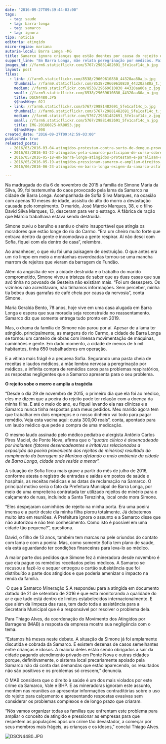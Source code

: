 ```yaml
---
date: "2016-09-27T09:39:44-03:00"
tags:
  - tag: saude
  - tag: barra-longa
  - tag: samarco
  - tag: ignora
tipo: noticia
editoria: atingido
micro-regiao: mariana
autoria-local: Barra Longa -MG
title: Samarco ignora crianças que estão doentes por causa do rejeito de Fundão
support_line: "Em Barra Longa, mãe relata peregrinação por médicos. Pai trabalha em dois empregos e gasta o que ganha com remédio. Um das vacinas custa 300,00."
images_hd: //farm6.staticflickr.com/5767/29881482691_5fe1caf14c_b.jpg
layout: post
files:
  - link: //farm9.staticflickr.com/8538/29669610830_44320aa80a_b.jpg
    thumbnail: //farm9.staticflickr.com/8538/29669610830_44320aa80a_t.jpg
    medium: //farm9.staticflickr.com/8538/29669610830_44320aa80a_z.jpg
    small: //farm9.staticflickr.com/8538/29669610830_44320aa80a_n.jpg
    title: DSCN4480.JPG
    $$hashKey: 02J
  - link: //farm6.staticflickr.com/5767/29881482691_5fe1caf14c_b.jpg
    thumbnail: //farm6.staticflickr.com/5767/29881482691_5fe1caf14c_t.jpg
    medium: //farm6.staticflickr.com/5767/29881482691_5fe1caf14c_z.jpg
    small: //farm6.staticflickr.com/5767/29881482691_5fe1caf14c_n.jpg
    title: IMG-20160825-WA0053.jpg
    $$hashKey: 098
created_date: "2016-09-27T09:42:59-03:00"
published: true
releated_posts:
  - 2016/03/2016-03-04-atingidos-protestam-contra-surto-de-dengue-provocado-pela-samarco.md
  - 2016/03/2016-03-22-atingidos-pela-samarco-participam-de-curso-sobre-pensadores-brasileiros.md
  - 2016/05/2016-05-18-em-barra-longa-atingidos-protestam-e-paralisam-obras-da-samarco.md
  - 2016/05/2016-05-19-atingidos-pressionam-samarco-e-ampliam-direitos-em-barra-longa.md
  - 2016/06/2016-06-23-atingidos-em-barra-longa-exigem-da-samarco-asfaltamento-de-estrada-para-ponte-nova.md

---
```

<p>Na madrugada do dia 6 de novembro de 2015 a fam&iacute;lia de Simone Maria da Silva, 39, foi testemunha do caos provocado pela lama da Samarco na cidade de Barra Longa. Acompanhada de Sofia Silva Marques, na ocasi&atilde;o com apenas 10 meses de idade, assistiu do alto do morro a devasta&ccedil;&atilde;o causada pelo rompimento. O marido, Jos&eacute; M&aacute;rcio Marques, 38, e o filho David Silva Marques, 13, desceram para ver o estrago. A f&aacute;brica de ra&ccedil;&atilde;o que M&aacute;rcio trabalhava estava sendo destru&iacute;da.</p>

<p>Simone ouviu o barulho e sentiu o cheiro insuport&aacute;vel que atingia os moradores que est&atilde;o longe do rio do Carmo. &ldquo;Era um cheiro muito forte que entrava dentro da gente e incomodava a gente respirar. A&iacute; n&atilde;o desci com Sofia, fiquei com ela dentro de casa&rdquo;, relembra.</p>

<p>Ao amanhecer, o que viu foi uma paisagem de destrui&ccedil;&atilde;o. O que antes era um rio limpo em meio a montanhas esverdeadas tornou-se uma mancha marrom de rejeitos que vieram da barragem de Fund&atilde;o.</p>

<p>Al&eacute;m da ang&uacute;stia de ver a cidade destru&iacute;da e o trabalho do marido comprometido, Simone viveu a tristeza de saber que as duas casas que sua av&oacute; tinha no povoado de Gesteira n&atilde;o existiam mais. &ldquo;Foi um desespero. Os vizinhos n&atilde;o acreditavam, n&atilde;o t&iacute;nhamos informa&ccedil;&otilde;es. Sem perceber, minha tia bebeu duas garrafas de caf&eacute; cheia por causa da nervosia&rdquo;, conta Simone.</p>

<p>Maria Geralda Bento, 78 anos, hoje vive em uma casa alugada em Barra Longa e espera que sua moradia seja reconstru&iacute;da no reassentamento. Samarco diz que somente entrega tudo pronto em 2019.</p>

<p>Mas, o drama da fam&iacute;lia de Simone n&atilde;o parou por a&iacute;. Apesar de a lama ter atingido, principalmente, as margens do rio Carmo, a cidade de Barra Longa se tornou um canteiro de obras com imensa movimenta&ccedil;&atilde;o de m&aacute;quinas, caminh&otilde;es e gente. Em dado momento, a cidade de menos de 5 mil habitantes, tinha 650 trabalhadores em opera&ccedil;&atilde;o.</p>

<p>E a v&iacute;tima mais fr&aacute;gil &eacute; a pequena Sofia. Segurando uma pasta cheia de receitas e laudos m&eacute;dicos, a m&atilde;e lembra nervosa a peregrina&ccedil;&atilde;o por m&eacute;dicos, a infinita compra de rem&eacute;dios caros para problemas respirat&oacute;rios, as respostas negligentes que a Samarco apresenta para o seu problema.&nbsp;</p>

<p><strong>O rejeito sobe o morro e amplia a trag&eacute;dia</strong></p>

<p>&ldquo;Desde o dia 29 de novembro de 2015, o primeiro dia que ela foi ao m&eacute;dico, eles me dizem que a poeira do rejeito pode ter rela&ccedil;&atilde;o com a doen&ccedil;a da minha filha. E at&eacute; o meio do ano, eu fiquei levando ela nas cl&iacute;nicas e a Samarco nunca tinha respostas para meus pedidos. Meu marido agora tem que trabalhar em dois empregos e o nosso dinheiro vai todo para pagar rem&eacute;dio. Veja esta vacina aqui: custa 300,00 reais&rdquo;, conta, apontado para um laudo m&eacute;dico que pede a compra de uma medica&ccedil;&atilde;o.</p>

<p>O mesmo laudo assinado pelo m&eacute;dico pediatra e alergista Ant&ocirc;nio Carlos Pires Maciel, de Ponte Nova, afirma que o &ldquo;<em>quadro cl&iacute;nico &eacute; desencadeado por inalantes (fatores desencadeantes e irritativos relacionados a exposi&ccedil;&atilde;o da poeira proveniente dos rejeitos de min&eacute;rios) resultado do rompimento da barragem de Mariana afetando o meio ambiente da cidade de Barra Longa, cidade onde reside a menor&rdquo;.</em></p>

<p>A situa&ccedil;&atilde;o de Sofia ficou mais grave a partir do m&ecirc;s de julho de 2016, conforme atesta o registro de entradas e sa&iacute;das em postos de sa&uacute;de e hospitais, as receitas m&eacute;dicas e as datas de reclama&ccedil;&atilde;o na Samarco. O principal motivo seria o fato da Prefeitura Municipal de Barra Longa, por meio de uma empreiteira contratada ter utilizado rejeitos de min&eacute;rio para o cal&ccedil;amento de ruas, incluindo a Santa Terezinha, local onde mora Simone.</p>

<p>&ldquo;Eles despejaram caminh&otilde;es de rejeito na minha porta. Era uma poeira imensa e a partir deste dia minha filha piorou totalmente. J&aacute; debatemos muito isto em reuni&otilde;es. A Prefeitura ignora o assunto e a Samarco disse que n&atilde;o autorizou e n&atilde;o tem conhecimento. Como isto &eacute; poss&iacute;vel em uma cidade t&atilde;o pequena?&rdquo;, questiona.</p>

<p>David, o filho de 13 anos, tamb&eacute;m tem marcas na pele oriundos do contato com lama e com a poeira. Mas, como somente Sofia tem plano de sa&uacute;de, ela est&aacute; aguardando ter condi&ccedil;&otilde;es financeiras para leva-lo ao m&eacute;dico.</p>

<p>A maior parte dos pedidos que Simone fez &agrave; mineradora desde novembro &eacute; que ela pague os rem&eacute;dios receitados pelos m&eacute;dicos. A Samarco se recusou a faz&ecirc;-lo e sequer entregou o cart&atilde;o subsist&ecirc;ncia que foi distribu&iacute;do a parte dos atingidos e que poderia amenizar o impacto na renda da fam&iacute;lia.</p>

<p>&nbsp;O que a Samarco Minera&ccedil;&atilde;o S.A respondeu para a atingida em documento datado de 21 de setembro de 2016 &eacute; que est&aacute; monitorando a qualidade do ar e que tudo est&aacute; dentro de limites estabelecidos internacionalmente. E que al&eacute;m da limpeza das ruas, tem dado toda a assist&ecirc;ncia para a Secretaria Municipal que &eacute; a respons&aacute;vel por resolver o problema dela. &nbsp;</p>

<p>Para Thiago Alves, da coordena&ccedil;&atilde;o do Movimento dos Atingidos por Barragens (MAB) a resposta da empresa mostra sua neglig&ecirc;ncia com o tema.</p>

<p>&ldquo;Estamos h&aacute; meses neste debate. A situa&ccedil;&atilde;o da Simone j&aacute; foi amplamente discutida e cobrada da Samarco. E existem dezenas de casos semelhantes entre crian&ccedil;as e idosos. A maioria deles est&atilde;o sendo obrigados a sair da cidade pagando atendimento privado em Ponte Nova e outras cidades porque, definitivamente, o sistema local precariamente apoiado pela Samarco n&atilde;o d&aacute; conta das demandas que est&atilde;o aparecendo, os resultados n&atilde;o s&atilde;o positivos e os problemas s&oacute; crescem,&rdquo; denuncia.</p>

<p>O MAB considera que o direito &agrave; sa&uacute;de &eacute; um dos mais violados por este crime da Samarco, Vale e BHP. E as mineradoras ignoram este assunto, mentem nas reuni&otilde;es ao apresentar informa&ccedil;&otilde;es contradit&oacute;rias sobre o uso do rejeito para cal&ccedil;amento e apresentando respostas evasivas sem considerar os problemas complexos e de longo prazo que criaram.</p>

<p>&ldquo;N&oacute;s vamos organizar todas as fam&iacute;lias que enfrentam este problema para ampliar o conceito de atingido e pressionar as empresas para que respeitem as popula&ccedil;&otilde;es ap&oacute;s um crime t&atilde;o devastador, a come&ccedil;ar por seus membros mais fr&aacute;geis, as crian&ccedil;as e os idosos,&rdquo; conclui Thiago Alves.</p>

<p><img alt="DSCN4480.JPG" src="//farm9.staticflickr.com/8538/29669610830_44320aa80a_b.jpg" /></p>
